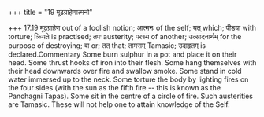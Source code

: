 +++
title = "19 मूढग्राहेणात्मनो"

+++
17.19 मूढग्राहेण out of a foolish notion; आत्मनः of the self; यत् which;
पीडया with torture; क्रियते is practised; तपः austerity; परस्य of
another; उत्सादनार्थम् for the purpose of destroying; वा or; तत् that;
तामसम् Tamasic; उदाहृतम् is declared.Commentary Some burn sulphur in a
pot and place it on their head. Some thrust hooks of iron into their
flesh. Some hang themselves with their head downwards over fire and
swallow smoke. Some stand in cold water immersed up to the neck. Some
torture the body by lighting fires on the four sides (with the sun as
the fifth fire -- this is known as the Panchagni Tapas). Some sit in the
centre of a circle of fire. Such austerities are Tamasic. These will not
help one to attain knowledge of the Self.
